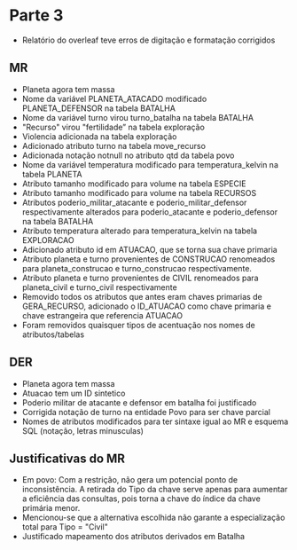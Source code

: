 # Parte 3
- Relatório do overleaf teve erros de digitação e formatação corrigidos

## MR 
- Planeta agora tem massa
- Nome da variável PLANETA_ATACADO modificado PLANETA_DEFENSOR na tabela BATALHA
- Nome da variável turno virou turno_batalha na tabela BATALHA
- "Recurso" virou "fertilidade” na tabela exploração
- Violencia adicionada na tabela exploração
- Adicionado atributo turno na tabela move_recurso
- Adicionada notação notnull no atributo qtd da tabela povo 
- Nome da variável temperatura modificado para temperatura_kelvin na tabela PLANETA
- Atributo tamanho modificado para volume na tabela ESPECIE
- Atributo tamanho modificado para volume na tabela RECURSOS
- Atributos poderio_militar_atacante e poderio_militar_defensor respectivamente alterados para poderio_atacante e poderio_defensor na tabela BATALHA
- Atributo temperatura alterado para temperatura_kelvin na tabela EXPLORACAO
- Adicionado atributo id em ATUACAO, que se torna sua chave primaria
- Atributo planeta e turno provenientes de CONSTRUCAO renomeados para planeta_construcao e turno_construcao respectivamente.
- Atributo planeta e turno provenientes de CIVIL renomeados para planeta_civil e turno_civil respectivamente
- Removido todos os atributos que antes eram chaves primarias de GERA_RECURSO, adicionado o ID_ATUACAO como chave primaria e chave estrangeira que referencia ATUACAO
- Foram removidos quaisquer tipos de acentuação nos nomes de atributos/tabelas

## DER
- Planeta agora tem massa
- Atuacao tem um ID sintetico
- Poderio militar de atacante e defensor em batalha foi justificado
- Corrigida notação de turno na entidade Povo para ser chave parcial
- Nomes de atributos modificados para ter sintaxe igual ao MR e esquema SQL (notação, letras minusculas)


## Justificativas do MR
- Em povo: Com a restrição, não gera um potencial ponto de inconsistência. A retirada do Tipo da chave serve apenas para aumentar a eficiência das consultas, pois torna a chave do índice da chave primária menor.
- Mencionou-se que a alternativa escolhida não garante a especialização total para Tipo = "Civil"
- Justificado mapeamento dos atributos derivados em Batalha
